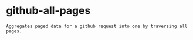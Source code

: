 # github-all-pages

    Aggregates paged data for a github request into one by traversing all pages.
